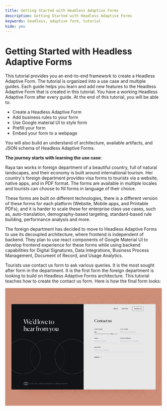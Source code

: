 ```yaml
---
title: Getting Started with Headless Adaptive Forms
description: Getting Started with Headless Adaptive Forms
keywords: headless, adaptive form, tutorial
hide: yes
---
```


# Getting Started with Headless Adaptive Forms

This tutorial provides you an end-to-end framework to create a Headless Adaptive Form. The tutorial is organized into a use case and multiple guides. Each guide helps you learn and add new features to the Headless Adaptive Form that is created in this tutorial. You have a working Headless Adaptive Form after every guide. At the end of this tutorial, you will be able to:

* Create a Headless Adaptive Form
* Add business rules to your form
* Use Google material UI to style form
* Prefill your form 
* Embed your form to a webpage

You will also build an understand of architecture, available artifacts, and JSON schema of Headless Adaptive Forms.

**The journey starts with learning the use case**:

Raya tan works in foreign department of a beautiful country, full of natural landscapes, and their economy is built around international tourism. Her country's foreign department provides visa forms to tourists via a website, native apps, and in PDF format. The forms are available in multiple locales and tourists can choose to fill forms in language of their choice. 

These forms are built on different technologies, there is a different version of these forms for each platform (Website, Mobile apps, and Printable PDFs),  and it is harder to scale these for enterprise class use cases, such as, auto-translation, demography-based targeting, standard-based rule building, performance analysis and more.

The foreign department has decided to move to Headless Adaptive Forms to use its decoupled architecture, where frontend is independent of backend. They plan to use react components of Google Material UI to develop frontend experience for these forms while using backend capabilities for Digital Signatures, Data Integrations, Business Process Management, Document of Record, and Usage Analytics.

Tourists use contact us form to ask various queries. It is the most sought after form in the department. It is the first form the foreign department is looking to build on Headless Adaptive Forms architecture. This tutorial teaches how to create the contact us form. Here is how the final form looks: 

![Contact US Headless Adaptive Form](assets/contact-us-headless-adaptive-forms.png)